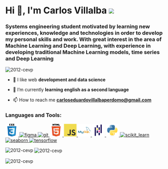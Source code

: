 <h1 >Hi 👋, I'm Carlos Villalba <image src="https://media.giphy.com/media/Wj7lNjMNDxSmc/giphy.gif" width="65"></h1>
<h3 >Systems engineering student motivated by learning new experiences, knowledge and technologies in order to develop my personal skills and work. With great interest in the area of Machine Learning and Deep Learning, with experience in developing traditional Machine Learning models, time series and Deep Learning</h3>

<p align="left"> <img src="https://komarev.com/ghpvc/?username=2012-cevp&label=Profile%20views&color=0e75b6&style=flat" alt="2012-cevp" /> </p>

- 🔭 I like web **development and data science**

- 🌱 I’m currently **learning english as a second language**

- 📫 How to reach me **carloseduardovillalbaperdomo@gmail.com**


<h3 align="left">Languages and Tools:</h3>
<p align="left"> <a href="https://www.w3schools.com/css/" target="_blank" rel="noreferrer"> <img src="https://raw.githubusercontent.com/devicons/devicon/master/icons/css3/css3-original-wordmark.svg" alt="css3" width="40" height="40"/> </a> <a href="https://www.figma.com/" target="_blank" rel="noreferrer"> <img src="https://www.vectorlogo.zone/logos/figma/figma-icon.svg" alt="figma" width="40" height="40"/> </a> <a href="https://git-scm.com/" target="_blank" rel="noreferrer"> <img src="https://www.vectorlogo.zone/logos/git-scm/git-scm-icon.svg" alt="git" width="40" height="40"/> </a> <a href="https://www.w3.org/html/" target="_blank" rel="noreferrer"> <img src="https://raw.githubusercontent.com/devicons/devicon/master/icons/html5/html5-original-wordmark.svg" alt="html5" width="40" height="40"/> </a> <a href="https://developer.mozilla.org/en-US/docs/Web/JavaScript" target="_blank" rel="noreferrer"> <img src="https://raw.githubusercontent.com/devicons/devicon/master/icons/javascript/javascript-original.svg" alt="javascript" width="40" height="40"/> </a> <a href="https://www.mysql.com/" target="_blank" rel="noreferrer"> <img src="https://raw.githubusercontent.com/devicons/devicon/master/icons/mysql/mysql-original-wordmark.svg" alt="mysql" width="40" height="40"/> </a> <a href="https://pandas.pydata.org/" target="_blank" rel="noreferrer"> <img src="https://raw.githubusercontent.com/devicons/devicon/2ae2a900d2f041da66e950e4d48052658d850630/icons/pandas/pandas-original.svg" alt="pandas" width="40" height="40"/> </a> <a href="https://www.python.org" target="_blank" rel="noreferrer"> <img src="https://raw.githubusercontent.com/devicons/devicon/master/icons/python/python-original.svg" alt="python" width="40" height="40"/> </a> <a href="https://scikit-learn.org/" target="_blank" rel="noreferrer"> <img src="https://upload.wikimedia.org/wikipedia/commons/0/05/Scikit_learn_logo_small.svg" alt="scikit_learn" width="40" height="40"/> </a> <a href="https://seaborn.pydata.org/" target="_blank" rel="noreferrer"> <img src="https://seaborn.pydata.org/_images/logo-mark-lightbg.svg" alt="seaborn" width="40" height="40"/> </a> <a href="https://www.tensorflow.org" target="_blank" rel="noreferrer"> <img src="https://www.vectorlogo.zone/logos/tensorflow/tensorflow-icon.svg" alt="tensorflow" width="40" height="40"/> </a> </p>

<p><img align="left" src="https://github-readme-stats.vercel.app/api/top-langs?username=2012-cevp&show_icons=true&locale=en&layout=compact" alt="2012-cevp" /></p>

<p>&nbsp;<img align="center" src="https://github-readme-stats.vercel.app/api?username=2012-cevp&show_icons=true&locale=en" alt="2012-cevp" /></p>

<p><img align="center" src="https://github-readme-streak-stats.herokuapp.com/?user=2012-cevp&" alt="2012-cevp" /></p>
